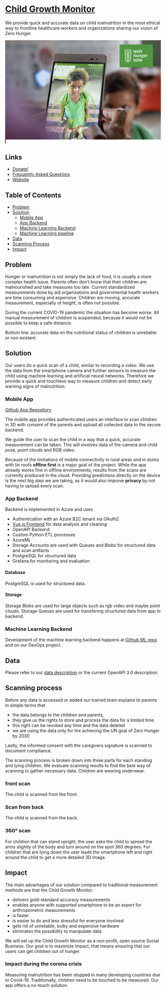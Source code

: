 # [Child Growth Monitor](https://ChildGrowthMonitor.org)

We provide quick and accurate data on child malnutrition in the most ethical way to frontline healthcare workers and organizations sharing our vision of Zero Hunger

![Child Growth Monitor](res/header.png)

## Links

- [Donate!](https://welthungerhilfe.de/child-growth-monitor-donation)
- [Frequently Asked Questions](https://github.com/Welthungerhilfe/ChildGrowthMonitor/blob/master/FAQ.md)
- [Website](https://ChildGrowthMonitor.org)

## Table of Contents
<!-- TOC depthFrom:1 depthTo:3 withLinks:1 updateOnSave:1 orderedList:0 -->

- [Problem](#problem)
- [Solution](#solution)
  - [Mobile App](#mobile-app)
  - [App Backend](#app-backend)
  - [Machine Learning Backend](#machine-learning-backend)
  - [Machine Learning pipeline](#machine-learning-pipeline)
- [Data](#data)
- [Scanning Process](#scanning-process)
- [Impact](#impact)

<!-- /TOC -->


## Problem

Hunger or malnutrition is not simply the lack of food, it is usually a more complex health issue.
Parents often don't know that their children are malnourished and take measures too late.
Current standardized measurements done by aid organisations and governmental health workers are time consuming and expensive.
Children are moving, accurate measurement, especially of height, is often not possible.

During the current COVID-19 pandemic the situation has become worse. All manual measurement of children is suspended, because it would not be possible to keep a safe distance.

Bottom line: accurate data on the nutritional status of children is unreliable or non existent

## Solution

Our users do a quick scan of a child, similar to recording a video. We use the data from the smartphone camera and further sensors to measure the child using machine learning and artificial neural networks. Therefore we provide a quick and touchless way to measure children and detect early warning signs of malnutrition.

### Mobile App

[Github App Repository](https://github.com/Welthungerhilfe/cgm-scanner)

The mobile app provides authenticated users an interface to scan children in 3D with consent of the parents and upload all collected data to the secure backend.

We guide the user to scan the child in a way that a quick, accurate measurement can be taken. This will involves data of the camera and child pose, point clouds and RGB video.

Because of the limitations of mobile connectivity in rural areas and in slums with tin roofs **offline first** is a major goal of the project. While the app already works fine in offline environments, results from the scans are currently produced in the cloud. Providing predictions directly on the device is the next big step we are taking, as it would also improve **privacy** by not having to upload every scan.

### App Backend

Backend is implemented in Azure and uses

- Authentication with an Azure B2C tenant via OAuth2
- [Vue.js Frontend](https://github.com/Welthungerhilfe/cgm-frontend) for data analysis and cleaning
- OpenAPI Backend
- Custom Python ETL processes
- AzureML
- Storage Accounts are used with Queues and Blobs for structured data and scan artifacts
- PostgreSQL for structured data
- Grafana for monitoring and evaluation

#### Database

PostgreSQL is used for structured data.

#### Storage

Storage Blobs are used for large objects such as rgb video and maybe point clouds.
Storage Queues are used for transfering structured data from app to backend.

### Machine Learning Backend

Development of the machine learning backend happens at [Github ML repo](https://github.com/Welthungerhilfe/cgm-ml) and on our DevOps project.

## Data

Please refer to our [data description](https://github.com/Welthungerhilfe/ChildGrowthMonitor/blob/master/DataDescription.md) or the current OpenAPI 3.0 description.

## Scanning process

Before any data is accessed or added our trained team explains to parents in simple terms that

- the data belongs to the children and parents,
- they give us the rights to store and process the data for a limited time
- this right can be revoked any time and the data deleted
- we are using the data only for the achieving the UN goal of Zero Hunger by 2030

Lastly, the informed consent with the caregivers signature is scanned to document compliance.

The scanning process is broken down into three parts for each standing and lying children. We evaluate scanning results to find the best way of scanning to gather necessary data. Children are wearing underwear.

### front scan

The child is scanned from the front.

### Scan from back

The child is scanned from the back.

### 360° scan

For children that can stand upright, the user asks the child to spread the arms slightly of the body and turn around on the spot 360 degrees. For children that are lying down the user leads the smartphone left and right around the child to get a more detailed 3D image.

## Impact

The main advantages of our solution compared to traditional measurement methods are that the Child Growth Monitor:

- delivers gold-standard accuracy measurements
- enables anyone with supported smartphone to be an expert for anthropometric measurements
- is faster
- is easier to do and less stressful for everyone involved
- gets rid of unreliable, bulky and expensive hardware
- eliminates the possibility to manipulate data

We will set up the Child Growth Monitor as a non-profit, open source Social Business. Our goal is to maximize impact, that means ensuring that our users can get children out of hunger.

### Impact during the corona crisis

Measuring malnutrition has been stopped in many developing countries due to Covid-19. Traditionally, children need to be touched to be measured. Our app offers a no-touch solution.
